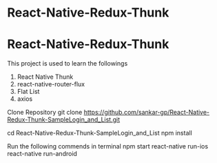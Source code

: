# React-Native-Redux-Thunk
# React-Native-Redux-Thunk
This project is used to learn the followings
1. React Native Thunk
2. react-native-router-flux
3. Flat List
4. axios

Clone Repository
git clone https://github.com/sankar-gp/React-Native-Redux-Thunk-SampleLogin_and_List.git

cd React-Native-Redux-Thunk-SampleLogin_and_List
npm install

Run the following commends in terminal
npm start
react-native run-ios
react-native run-android




